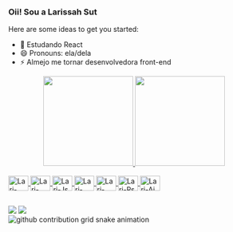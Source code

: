 ### Oii! Sou a Larissah Sut


Here are some ideas to get you started:

<!-- - 🔭 I’m currently working on ... -->
- 🌱 Estudando React
- 😄 Pronouns: ela/dela
- ⚡ Almejo me tornar desenvolvedora front-end

<div align="center">
  <a href="https://github.com/LarissahSut">
  <img height="180em" src="https://github-readme-stats.vercel.app/api?username=LarissahSut&show_icons=true&theme=darcula&include_all_commits=true&count_private=true"/>
  <img height="180em" src="https://github-readme-stats.vercel.app/api/top-langs/?username=LarissahSut&layout=compact&langs_count=7&theme=darcula"/>
</div>


<div style="display: inline_block"><br>
   <img align="center" alt="Lari-HTML" height="30" width="40" src="https://cdn.jsdelivr.net/gh/devicons/devicon/icons/html5/html5-plain.svg" />
  <img align="center" alt="Lari-CSS" height="30" width="40" src="https://cdn.jsdelivr.net/gh/devicons/devicon/icons/css3/css3-plain.svg" />
  <img align="center" alt="Lari-Js" height="30" width="40" src="https://cdn.jsdelivr.net/gh/devicons/devicon/icons/javascript/javascript-plain.svg" />
  <img align="center" alt="Lari-React" height="30" width="40" src="https://cdn.jsdelivr.net/gh/devicons/devicon/icons/react/react-original.svg" />
  <img align="center" alt="Lari-Node" height="30" width="40" src="https://cdn.jsdelivr.net/gh/devicons/devicon/icons/nodejs/nodejs-plain.svg" />
  <img align="center" alt="Lari-Ps" height="30" width="40" src="https://cdn.jsdelivr.net/gh/devicons/devicon/icons/photoshop/photoshop-plain.svg" />
  <img align="center" alt="Lari-Ai" height="30" width="40" src="https://cdn.jsdelivr.net/gh/devicons/devicon/icons/illustrator/illustrator-plain.svg" />
  <!-- <img align="center" alt="Lari-Ts" height="30" width="40" src="https://cdn.jsdelivr.net/gh/devicons/devicon/icons/typescript/typescript-plain.svg" /> -->
</div>

##

<div>
  <a href = "mailto:larissah.sut@gmail.com"><img src="https://img.shields.io/badge/-Gmail-%23333?style=for-the-badge&logo=gmail&logoColor=white" target="_blank"></a>
    <a href="https://www.linkedin.com/in/larissah-sut/" target="_blank"><img src="https://img.shields.io/badge/-LinkedIn-%230077B5?style=for-the-badge&logo=linkedin&logoColor=white" target="_blank"></a>
  <!--  <a href=""><img src="https://img.shields.io/badge/Discord-7289DA?style=for-the-badge&logo=discord&logoColor=white"/></a> -->
</div>

<picture>
  <source media="(prefers-color-scheme: dark)" srcset="https://raw.githubusercontent.com/LarissahSut/LarissahSut/output/github-contribution-grid-snake-dark.svg">
  <source media="(prefers-color-scheme: light)" srcset="https://raw.githubusercontent.com/LarissahSut/LarissahSut/output/github-contribution-grid-snake.svg">
  <img alt="github contribution grid snake animation" src="https://raw.githubusercontent.com/LarissahSut/LarissahSut/output/github-contribution-grid-snake.svg">
</picture>
